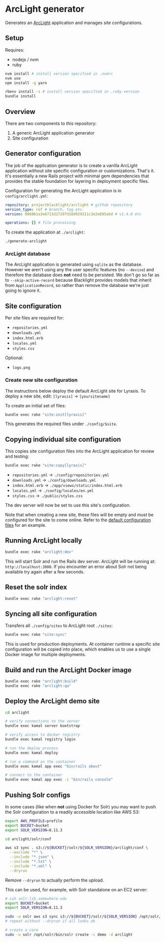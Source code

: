 # ArcLight generator

Generates an [ArcLight](https://github.com/projectblacklight/arclight) application and manages site configurations.

## Setup

Requires:

- nodejs / nvm
- ruby

```bash
nvm install # install version specified in .nvmrc
nvm use
npm install -g yarn

rbenv install -s # install version specified in .ruby-version
bundle install
```

## Overview

There are two components to this repository:

1. A generic ArcLight application generator
2. Site configuration

## Generator configuration

The job of the application generator is to create a vanilla ArcLight
application without site specific configuration or customizations.
That's it. It's essentially a new Rails project with minimal gem
dependencies that provides the stable foundation for layering in
deployment specific files.

Configuration for generating the ArcLight application is in
`config/arclight.yml`:

```yml
repository: projectblacklight/arclight # github repository
version_type: ref # branch, tag etc.
version: 086061a3e6713d27207d18d929311c3e2e695abd # v1.4.0 etc

operations: [] # file processing
```

To create the application at `./arclight`:

```bash
./generate-arclight
```

### ArcLight database

The ArcLight application is generated using `sqlite` as the database.
However we aren't using any the user specific features (no `--devise`)
and therefore the database does **not** need to be persisted. We
don't go so far as to `--skip-active-record` because Blacklight
provides models that inherit from `ApplicationRecord`, so rather than
remove the database we're just going to ignore it.

## Site configuration

Per site files are required for:

- `repositories.yml`
- `downloads.yml`
- `index.html.erb`
- `locales.yml`
- `styles.css`

Optional:

- `logo.png`

### Create new site configuration

The instructions below deploy the default ArcLight site for Lyrasis. To deploy a new site, edit: `[lyrasis]` -> `[yoursitename]`

To create an initial set of files:

```bash
bundle exec rake "site:init[lyrasis]"
```

This generates the required files under `./config/$site`.

## Copying individual site configuration

This copies site configuration files into the ArcLight application
for review and testing:

```bash
bundle exec rake "site:copy[lyrasis]"
```

- `repositories.yml` -> `./config/repositories.yml`
- `downloads.yml` -> `./config/downloads.yml`
- `index.html.erb` -> `./app/views/static/index.html.erb`
- `locales.yml` -> `./config/locales/en.yml`
- `styles.css` -> `./public/styles.css`

The dev server will now be set to use this site's configuration.

Note that when creating a new site, these files will be empty and must be configured for the site to come online. Refer to the [default configuration files](https://github.com/dts-hosting/arclight-generator/tree/main/config/sites/lyrasis) for an example.

## Running ArcLight locally

```bash
bundle exec rake "arclight:dev"
```

This will start Solr and run the Rails dev server. ArcLight will be
running at: `http://localhost:3000`. If you encounter an error about
Solr not being available try again after a few seconds.

## Reset the solr index

```bash
bundle exec rake "arclight:reset"
```

## Syncing all site configuration

Transfers all `./config/sites` to ArcLight root `./sites`:

```bash
bundle exec rake "site:sync"
```

This is used for production deployments. At container runtime a
specific site configuration will be copied into place, which
enables us to use a single Docker image for multiple deployments.

## Build and run the ArcLight Docker image

```bash
bundle exec rake "arclight:build"
bundle exec rake "arclight:qa"
```

## Deploy the ArcLight demo site

```bash
cd arclight

# verify connections to the server
bundle exec kamal server bootstrap

# verify access to docker registry
bundle exec kamal registry login

# run the deploy process
bundle exec kamal deploy

# run a command on the container
bundle exec kamal app exec "bin/rails about"

# connect to the container
bundle exec kamal app exec -i "bin/rails console"
```

## Pushing Solr configs

In some cases (like when **not** using Docker for Solr) you may
want to push the Solr configuration to a readily accessible
location like AWS S3:

```bash
export AWS_PROFILE=profile
export BUCKET=bucket
export SOLR_VERSION=8.11.3

cd arclight/solr/conf

aws s3 sync . s3://${BUCKET}/solr/${SOLR_VERSION}/arclight/conf \
  --exclude "*" \
  --include "*.json" \
  --include "*.txt" \
  --include "*.xml" \
  --dryrun
```

Remove `--dryrun` to actually perform the upload.

This can be used, for example, with Solr standalone on an EC2 server:

```bash
# ssh solr.lib.somewhere.edu
export BUCKET=bucket
export SOLR_VERSION=8.11.3

sudo -u solr aws s3 sync s3://${BUCKET}/solr/${SOLR_VERSION} /opt/solr/server/solr/configsets/ --dryrun
# repeat without --dryrun if all looks ok

# create a core
sudo -u solr /opt/solr/bin/solr create -c demo -d arclight
```
